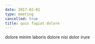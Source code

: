 ```yaml
---
date: 2017-02-01
type: meeting
cancelled: true
title: quis fugiat dolore
---
```

dolore minim laboris dolore nisi dolor irure